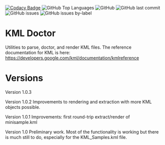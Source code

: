 [![Codacy Badge](https://app.codacy.com/project/badge/Grade/245437d8d4004bbe8ed41198b6f57419)](https://app.codacy.com/gh/rchillyard/KmlDoc/dashboard?utm_source=gh&utm_medium=referral&utm_content=&utm_campaign=Badge_grade)
![GitHub Top Languages](https://img.shields.io/github/languages/top/rchillyard/KMLDoc)
![GitHub](https://img.shields.io/github/license/rchillyard/KMLDoc)
![GitHub last commit](https://img.shields.io/github/last-commit/rchillyard/KMLDoc)
![GitHub issues](https://img.shields.io/github/issues-raw/rchillyard/KMLDoc)
![GitHub issues by-label](https://img.shields.io/github/issues/rchillyard/KMLDoc/bug)

# KML Doctor

Utilities to parse, doctor, and render KML files.
The reference documentation for KML is here:
https://developers.google.com/kml/documentation/kmlreference

Versions
========
Version 1.0.3 

Version 1.0.2 Improvements to rendering and extraction with more KML objects possible.

Version 1.0.1 Improvements: first round-trip extract/render of minisample.kml

Version 1.0 Preliminary work. Most of the functionality is working but there is much still to do, especially for the KML_Samples.kml file.




